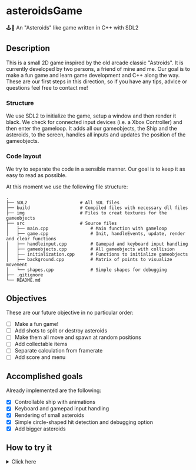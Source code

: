 # asteroidsGame
:joystick::rocket: An "Asteroids" like game written in C++ with SDL2

## Description

This is a small 2D game inspired by the old arcade classic "Astroids". It is currently developed by two persons, a friend of mine and me. Our goal is to make a fun game and learn game development and C++ along the way. These are our first steps in this direction, so if you have any tips, advice or questions feel free to contact me!

### Structure

We use SDL2 to initialize the game, setup a window and then render it black. We check for connected input devices (i.e. a Xbox Controller) and then enter the gameloop. It adds all our gameobjects, the Ship and the asteroids, to the screen, handles all inputs and updates the position of the gameobjects.

### Code layout 

We try to separate the code in a sensible manner. Our goal is to keep it as easy to read as possible.

At this moment we use the following file structure:

    .
    ├── SDL2                    # All SDL files
    ├── build                   # Compiled files with necessary dll files
    ├── img                     # Files to creat textures for the gameobjects
    ├── src                     # Source files
    │   ├── main.cpp                # Main function with gameloop
    │   ├── game.cpp                # Init, handleEvents, update, render and clear functions
    │   ├── handleinput.cpp         # Gamepad and keyboard input handling
    │   ├── gameobjects.cpp         # All gameobjects with collision
    │   ├── initialization.cpp      # Functions to initialize gameobjects   
    │   ├── background.cpp          # Matrix of points to visualize movement
    │   └── shapes.cpp              # Simple shapes for debugging
    ├── .gitignore
    └── README.md


## Objectives

These are our future objective in no particular order:

- [ ] Make a fun game!
- [ ] Add shots to split or destroy asteroids
- [ ] Make them all move and spawn at random positions
- [ ] Add collectable items
- [ ] Separate calculation from framerate
- [ ] Add score and menu 

## Accomplished goals

Already implemented are the following:

- [x] Controllable ship with animations
- [x] Keyboard and gamepad input handling
- [x] Rendering of small asteroids
- [x] Simple circle-shaped hit detection and debugging option
- [x] Add bigger asteroids

## How to try it

<details>
  <summary>Click here</summary>
  
  ### Setup
  
  We are using VSC and GCC with MinGW to compile our game. You can learn how to get it [here](https://code.visualstudio.com/docs/cpp/config-mingw). After you installed it you have to create a `.vscode` folder in your project to change some settings (see next sections). This is most certainly not the only way how to run our code, but this is how we do it. If you want further guidance look [here](https://dev.to/giovannicodes/setup-sdl2-with-visual-studio-code-and-mingw64-on-windows-14c5).
  
  ### VSC Settings
  
  To run our project please create the three following `.json` files in your `.vscode` folder. Make sure that your MinGW installation directory matches the one mentioned below (C:/msys64/mingw64/bin/*) or change it to your personal one.
  
  `c_pp_properties.json`
  
  ```json
    {
        "configurations": [
            {
                "name": "Win32",
                "includePath": [
                    "${workspaceFolder}/**/*",
                    "${workspaceFolder}\\SDL2\\include"
                ],
                "defines": [
                    "_DEBUG",
                    "UNICODE",
                    "_UNICODE"
                ],
                "windowsSdkVersion": "10.0.19041.0",
                "compilerPath": "C:/msys64/mingw64/bin/g++.exe",
                "cStandard": "c17",
                "cppStandard": "c++17",
                "intelliSenseMode": "gcc-x64"
            }
        ],
        "version": 4
    }
  ```
  
  `launch.json`
  
  ```json
    {
        "version": "0.2.0",
        "configurations": [
            {
                "name": "(gdb)",
                "type": "cppdbg",
                "request": "launch",
                "program": "${workspaceFolder}\\build\\game.exe",
                "args": [],
                "stopAtEntry": false,
                "cwd": "${workspaceFolder}",
                "environment": [],
                "externalConsole": false,
                "MIMode": "gdb",
                "miDebuggerPath": "C:\\msys64\\mingw64\\bin\\gdb.exe",
                "setupCommands": [
                    {
                        "description": "Enably pretty printing",
                        "text": "-enable-pretty-printing",
                        "ignoreFailures": true
                    }
                ],
                "preLaunchTask": "SDL2"
            }
        ]
    }
  ```
  
  `tasks.json`
  
  ```json
    {
        "version": "2.0.0",
        "tasks": [
            {
                "type": "shell",
                "label": "SDL2",
                "command": "C:\\msys64\\mingw64\\bin\\g++.exe",
                "args": [
                    "-Wall",
                    "-g",
                    "src\\*.cpp",
                    "-o",
                    "build\\game.exe",
                    "-I${workspaceFolder}/SDL2/include",
                    "-L${workspaceFolder}/SDL2/lib",
                    "-lmingw32",
                    "-lSDL2main",
                    "-lSDL2",
                    "-lSDL2_image",
                    "-mwindows",
                    "-mconsole"
                ],
                "options": {
                    "cwd": "${workspaceFolder}"
                },
                "problemMatcher": [
                    "$gcc"
                ],
                "group": "build"
            }
        ]
    }
  ```
  
  
</details>



